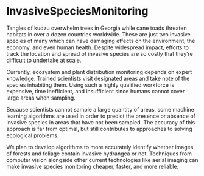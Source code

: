 # InvasiveSpeciesMonitoring

Tangles of kudzu overwhelm trees in Georgia while cane toads threaten habitats in over a dozen countries worldwide. These are just two invasive species of many which can have damaging effects on the environment, the economy, and even human health. Despite widespread impact, efforts to track the location and spread of invasive species are so costly that they’re difficult to undertake at scale.

Currently, ecosystem and plant distribution monitoring depends on expert knowledge. Trained scientists visit designated areas and take note of the species inhabiting them. Using such a highly qualified workforce is expensive, time inefficient, and insufficient since humans cannot cover large areas when sampling.

Because scientists cannot sample a large quantity of areas, some machine learning algorithms are used in order to predict the presence or absence of invasive species in areas that have not been sampled. The accuracy of this approach is far from optimal, but still contributes to approaches to solving ecological problems.

We plan to develop algorithms to more accurately identify whether images of forests and foliage contain invasive hydrangea or not. Techniques from computer vision alongside other current technologies like aerial imaging can make invasive species monitoring cheaper, faster, and more reliable.
